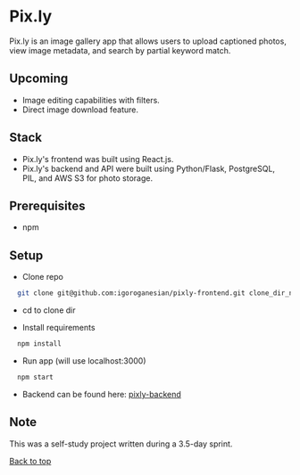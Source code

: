 # Pix.ly
Pix.ly is an image gallery app that allows users to upload captioned photos, view image metadata, and search by partial keyword match. 

## Upcoming
- Image editing capabilities with filters.
- Direct image download feature.

## Stack
- Pix.ly's frontend was built using React.js.
- Pix.ly's backend and API were built using Python/Flask, PostgreSQL, PIL, and AWS S3 for photo storage.

## Prerequisites
* npm

## Setup
- Clone repo
```bash
  git clone git@github.com:igoroganesian/pixly-frontend.git clone_dir_name
```
* cd to clone dir
- Install requirements
```bash
  npm install
```
- Run app (will use localhost:3000)
```bash
  npm start 
```

- Backend can be found here: [pixly-backend](https://github.com/igoroganesian/pixly-backend)

## Note
This was a self-study project written during a 3.5-day sprint.

[Back to top](#pixly-frontend)
